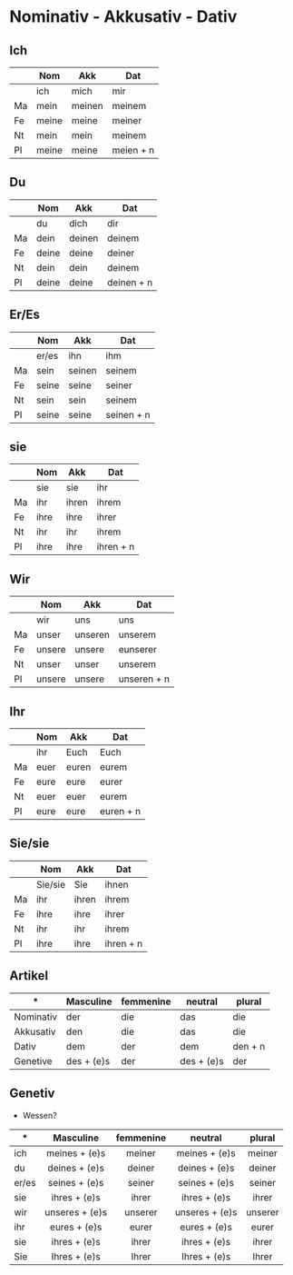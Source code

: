 # Nominativ - Akkusativ - Dativ

## Ich

|     | Nom   | Akk    | Dat       |
| --- | ----- | ------ | --------- |
|     | ich   | mich   | mir       |
| Ma  | mein  | meinen | meinem    |
| Fe  | meine | meine  | meiner    |
| Nt  | mein  | mein   | meinem    |
| Pl  | meine | meine  | meien + n |

## Du

|     | Nom   | Akk    | Dat        |
| --- | ----- | ------ | ---------- |
|     | du    | dich   | dir        |
| Ma  | dein  | deinen | deinem     |
| Fe  | deine | deine  | deiner     |
| Nt  | dein  | dein   | deinem     |
| Pl  | deine | deine  | deinen + n |

## Er/Es

|     | Nom   | Akk    | Dat        |
| --- | ----- | ------ | ---------- |
|     | er/es | ihn    | ihm        |
| Ma  | sein  | seinen | seinem     |
| Fe  | seine | seine  | seiner     |
| Nt  | sein  | sein   | seinem     |
| Pl  | seine | seine  | seinen + n |

## sie

|     | Nom  | Akk   | Dat       |
| --- | ---- | ----- | --------- |
|     | sie  | sie   | ihr       |
| Ma  | ihr  | ihren | ihrem     |
| Fe  | ihre | ihre  | ihrer     |
| Nt  | ihr  | ihr   | ihrem     |
| Pl  | ihre | ihre  | ihren + n |

## Wir

|     | Nom    | Akk     | Dat         |
| --- | ------ | ------- | ----------- |
|     | wir    | uns     | uns         |
| Ma  | unser  | unseren | unserem     |
| Fe  | unsere | unsere  | eunserer    |
| Nt  | unser  | unser   | unserem     |
| Pl  | unsere | unsere  | unseren + n |

## Ihr

|     | Nom  | Akk   | Dat       |
| --- | ---- | ----- | --------- |
|     | ihr  | Euch  | Euch      |
| Ma  | euer | euren | eurem     |
| Fe  | eure | eure  | eurer     |
| Nt  | euer | euer  | eurem     |
| Pl  | eure | eure  | euren + n |

## Sie/sie

|     | Nom     | Akk   | Dat       |
| --- | ------- | ----- | --------- |
|     | Sie/sie | Sie   | ihnen     |
| Ma  | ihr     | ihren | ihrem     |
| Fe  | ihre    | ihre  | ihrer     |
| Nt  | ihr     | ihr   | ihrem     |
| Pl  | ihre    | ihre  | ihren + n |

## Artikel

| \*        | Masculine  | femmenine | neutral    | plural  |
| --------- | ---------- | --------- | ---------- | ------- |
| Nominativ | der        | die       | das        | die     |
| Akkusativ | den        | die       | das        | die     |
| Dativ     | dem        | der       | dem        | den + n |
| Genetive  | des + (e)s | der       | des + (e)s | der     |

## Genetiv

-   Wessen?

| \*    |   Masculine    | femmenine |    neutral     | plural  |
| ----- | :------------: | :-------: | :------------: | :-----: |
| ich   | meines + (e)s  |  meiner   | meines + (e)s  | meiner  |
| du    | deines + (e)s  |  deiner   | deines + (e)s  | deiner  |
| er/es | seines + (e)s  |  seiner   | seines + (e)s  | seiner  |
| sie   |  ihres + (e)s  |   ihrer   |  ihres + (e)s  |  ihrer  |
| wir   | unseres + (e)s |  unserer  | unseres + (e)s | unserer |
| ihr   |  eures + (e)s  |   eurer   |  eures + (e)s  |  eurer  |
| sie   |  ihres + (e)s  |   ihrer   |  ihres + (e)s  |  ihrer  |
| Sie   |  Ihres + (e)s  |   Ihrer   |  Ihres + (e)s  |  Ihrer  |
